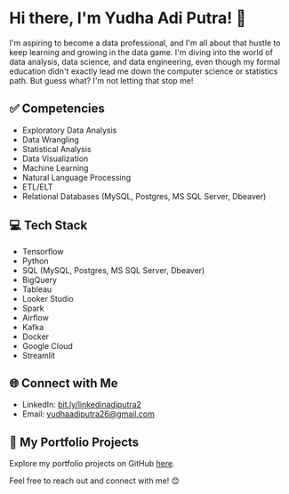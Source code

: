 # Hi there, I'm Yudha Adi Putra! 👋

I'm aspiring to become a data professional, and I'm all about that hustle to keep learning and growing in the data game. I'm diving into the world of data analysis, data science, and data engineering, even though my formal education didn't exactly lead me down the computer science or statistics path. But guess what? I'm not letting that stop me!

## ✅ Competencies
- Exploratory Data Analysis
- Data Wrangling
- Statistical Analysis
- Data Visualization
- Machine Learning
- Natural Language Processing
- ETL/ELT
- Relational Databases (MySQL, Postgres, MS SQL Server, Dbeaver)

## 💻 Tech Stack
- Tensorflow
- Python
- SQL (MySQL, Postgres, MS SQL Server, Dbeaver)
- BigQuery
- Tableau
- Looker Studio
- Spark
- Airflow
- Kafka
- Docker
- Google Cloud
- Streamlit

## 🌐 Connect with Me
- LinkedIn: [bit.ly/linkedinadiputra2](https://bit.ly/linkedinadiputra2)
- Email: yudhaadiputra26@gmail.com

## 🚀 My Portfolio Projects
Explore my portfolio projects on GitHub [here](https://github.com/yudhaadi77/MyPortofolio).

Feel free to reach out and connect with me! 😊
